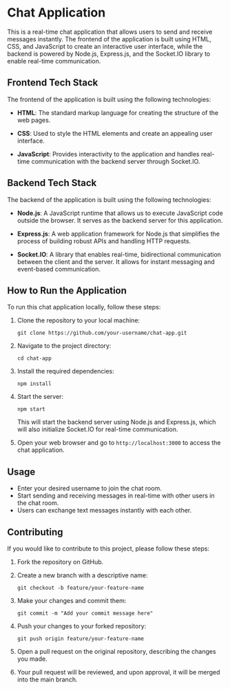 # Chat Application

This is a real-time chat application that allows users to send and receive messages instantly. The frontend of the application is built using HTML, CSS, and JavaScript to create an interactive user interface, while the backend is powered by Node.js, Express.js, and the Socket.IO library to enable real-time communication.

## Frontend Tech Stack

The frontend of the application is built using the following technologies:

- **HTML**: The standard markup language for creating the structure of the web pages.

- **CSS**: Used to style the HTML elements and create an appealing user interface.

- **JavaScript**: Provides interactivity to the application and handles real-time communication with the backend server through Socket.IO.

## Backend Tech Stack

The backend of the application is built using the following technologies:

- **Node.js**: A JavaScript runtime that allows us to execute JavaScript code outside the browser. It serves as the backend server for this application.

- **Express.js**: A web application framework for Node.js that simplifies the process of building robust APIs and handling HTTP requests.

- **Socket.IO**: A library that enables real-time, bidirectional communication between the client and the server. It allows for instant messaging and event-based communication.

## How to Run the Application

To run this chat application locally, follow these steps:

1. Clone the repository to your local machine:

   ```
   git clone https://github.com/your-username/chat-app.git
   ```

2. Navigate to the project directory:

   ```
   cd chat-app
   ```

3. Install the required dependencies:

   ```
   npm install
   ```

4. Start the server:

   ```
   npm start
   ```

   This will start the backend server using Node.js and Express.js, which will also initialize Socket.IO for real-time communication.

5. Open your web browser and go to `http://localhost:3000` to access the chat application.

## Usage

- Enter your desired username to join the chat room.
- Start sending and receiving messages in real-time with other users in the chat room.
- Users can exchange text messages instantly with each other.

## Contributing

If you would like to contribute to this project, please follow these steps:

1. Fork the repository on GitHub.

2. Create a new branch with a descriptive name:

   ```
   git checkout -b feature/your-feature-name
   ```

3. Make your changes and commit them:

   ```
   git commit -m "Add your commit message here"
   ```

4. Push your changes to your forked repository:

   ```
   git push origin feature/your-feature-name
   ```

5. Open a pull request on the original repository, describing the changes you made.

6. Your pull request will be reviewed, and upon approval, it will be merged into the main branch.

